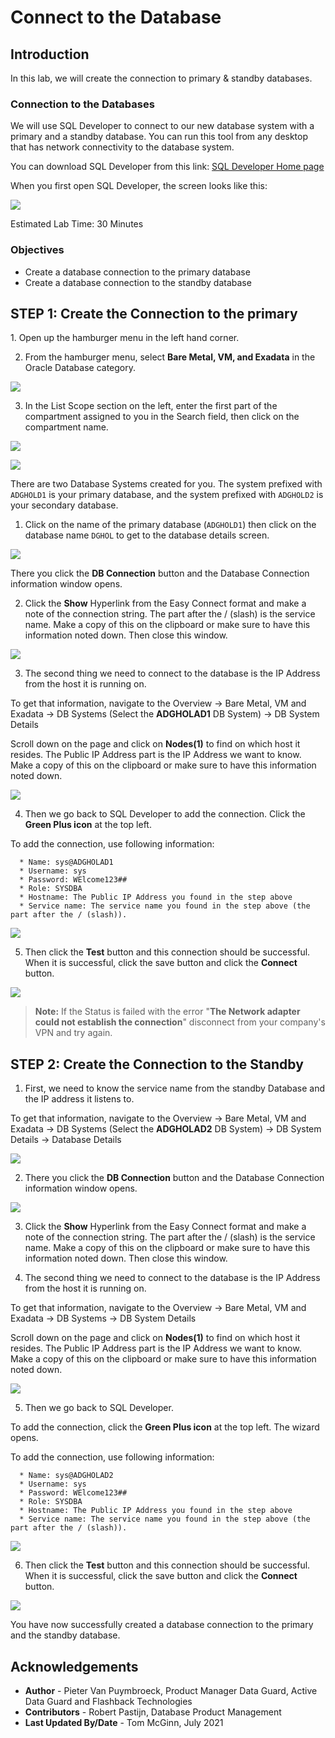# Connect to the Database

## Introduction
In this lab, we will create the connection to primary & standby databases.

### Connection to the Databases

We will use SQL Developer to connect to our new database system with a primary and a standby database.
You can run this tool from any desktop that has network connectivity to the database system.

You can download SQL Developer from this link: [SQL Developer Home page](https://www.oracle.com/be/database/technologies/appdev/sqldeveloper-landing.html)

When you first open SQL Developer, the screen looks like this:

![](./images/sql-developer.png)

Estimated Lab Time: 30 Minutes

### Objectives
- Create a database connection to the primary database
- Create a database connection to the standby database

## **STEP 1**: Create the Connection to the primary

<if type="livelabs">
1.  Open up the hamburger menu in the left hand corner.  

2.  From the hamburger menu, select **Bare Metal, VM, and Exadata** in the Oracle Database category.

  ![](https://raw.githubusercontent.com/oracle/learning-library/master/common/images/console/database-dbcs.png " ")

3. In the List Scope section on the left, enter the first part of the compartment assigned to you in the Search field, then click on the compartment name.

  ![](images/select-compartment-livelabs.png)

  ![](images/db-systems-livelabs.png)

   There are two Database Systems created for you. The system prefixed with `ADGHOLD1` is your primary database, and the system prefixed with `ADGHOLD2` is your secondary database.

</if>

1. Click on the name of the primary database (`ADGHOLD1`) then click on the database name `DGHOL` to get to the database details screen.

  ![](./images/db-details.png)

  There you click the **DB Connection** button and the Database Connection information window opens.

2. Click the **Show** Hyperlink from the Easy Connect format and make a note of the connection string. The part after the / (slash) is the service name. Make a copy of this on the clipboard or make sure to have this information noted down. Then close this window.

  ![](./images/db-connection.png)

3. The second thing we need to connect to the database is the IP Address from the host it is running on.

  To get that information, navigate to the Overview
  -> Bare Metal, VM and Exadata
  -> DB Systems (Select the **ADGHOLAD1** DB System)
  -> DB System Details

  Scroll down on the page and click on **Nodes(1)** to find on which host it resides.
  The Public IP Address part is the IP Address we want to know. Make a copy of this on the clipboard or make sure to have this information noted down.

  ![](./images/nodes-1.png)

4. Then we go back to SQL Developer to add the connection. Click the **Green Plus icon** at the top left.

  To add the connection, use following information:

      * Name: sys@ADGHOLAD1
      * Username: sys
      * Password: WElcome123##
      * Role: SYSDBA
      * Hostname: The Public IP Address you found in the step above
      * Service name: The service name you found in the step above (the part after the / (slash)).

  ![](./images/add-connection.png)

5. Then click the **Test** button and this connection should be successful. When it is successful, click the save button and click the **Connect** button.

  ![](./images/test.png)

  > **Note:** If the Status is failed with the error "**The Network adapter could not establish the connection**" disconnect from your company's VPN and try again.


## **STEP 2**: Create the Connection to the Standby

1. First, we need to know the service name from the standby Database and the IP address it listens to.

  To get that information, navigate to the Overview
  -> Bare Metal, VM and Exadata
  -> DB Systems  (Select the **ADGHOLAD2** DB System)
  -> DB System Details
  -> Database Details

  ![](./images/db-details-2.png)

2. There you click the **DB Connection** button and the Database Connection information window opens.

  ![](./images/db-connection-2.png)

3. Click the **Show** Hyperlink from the Easy Connect format and make a note of the connection string. The part after the / (slash) is the service name. Make a copy of this on the clipboard or make sure to have this information noted down. Then close this window.

4. The second thing we need to connect to the database is the IP Address from the host it is running on.

  To get that information, navigate to the Overview
  -> Bare Metal, VM and Exadata
  -> DB Systems
  -> DB System Details

  Scroll down on the page and click on **Nodes(1)** to find on which host it resides.
  The Public IP Address part is the IP Address we want to know. Make a copy of this on the clipboard or make sure to have this information noted down.

  ![](./images/nodes-2.png)

5. Then we go back to SQL Developer.

  To add the connection, click the **Green Plus icon** at the top left.
  The wizard opens.

  To add the connection, use following information:

      * Name: sys@ADGHOLAD2
      * Username: sys
      * Password: WElcome123##
      * Role: SYSDBA
      * Hostname: The Public IP Address you found in the step above
      * Service name: The service name you found in the step above (the part after the / (slash)).

  ![](./images/add-connection-2.png)

6. Then click the **Test** button and this connection should be successful. When it is successful, click the save button and click the **Connect** button.

  ![](./images/test-2.png)

You have now successfully created a database connection to the primary and the standby database.

## Acknowledgements

- **Author** - Pieter Van Puymbroeck, Product Manager Data Guard, Active Data Guard and Flashback Technologies
- **Contributors** - Robert Pastijn, Database Product Management
- **Last Updated By/Date** -  Tom McGinn, July 2021
